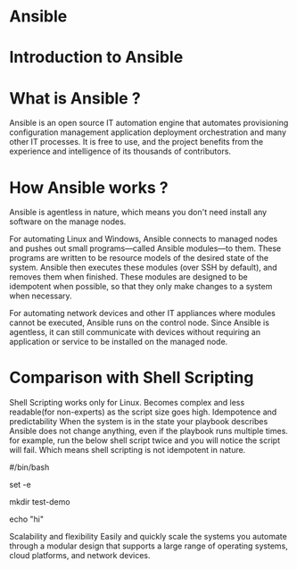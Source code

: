 # Ansible
# Introduction to Ansible
# What is Ansible ?
Ansible is an open source IT automation engine that automates
provisioning
configuration management
application deployment
orchestration
and many other IT processes. It is free to use, and the project benefits from the experience and intelligence of its thousands of contributors.

# How Ansible works ?
Ansible is agentless in nature, which means you don't need install any software on the manage nodes.

For automating Linux and Windows, Ansible connects to managed nodes and pushes out small programs—called Ansible modules—to them. These programs are written to be resource models of the desired state of the system. Ansible then executes these modules (over SSH by default), and removes them when finished. These modules are designed to be idempotent when possible, so that they only make changes to a system when necessary.

For automating network devices and other IT appliances where modules cannot be executed, Ansible runs on the control node. Since Ansible is agentless, it can still communicate with devices without requiring an application or service to be installed on the managed node.

# Comparison with Shell Scripting
Shell Scripting works only for Linux.
Becomes complex and less readable(for non-experts) as the script size goes high.
Idempotence and predictability
When the system is in the state your playbook describes Ansible does not change anything, even if the playbook runs multiple times.
for example, run the below shell script twice and you will notice the script will fail. Which means shell scripting is not idempotent in nature.

#/bin/bash

set -e 

mkdir test-demo

echo "hi"

Scalability and flexibility
Easily and quickly scale the systems you automate through a modular design that supports a large range of operating systems, cloud platforms, and network devices.
